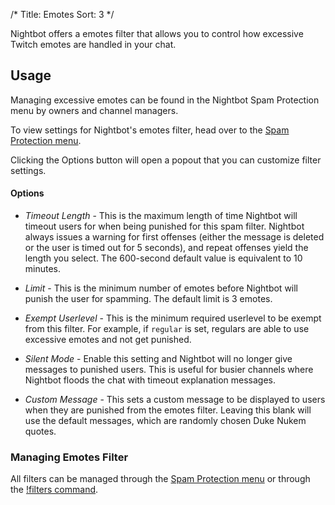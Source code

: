 /*
Title: Emotes
Sort: 3
*/

Nightbot offers a emotes filter that allows you to control how excessive Twitch emotes are handled in your chat.

## Usage

Managing excessive emotes can be found in the Nightbot Spam Protection menu by owners and channel managers.

To view settings for Nightbot's emotes filter, head over to the [Spam Protection menu](https://nightbot.tv/spam_protection).

Clicking the Options button will open a popout that you can customize filter settings.

#### Options

- *Timeout Length* - This is the maximum length of time Nightbot will timeout users for when being punished for this spam filter. Nightbot always issues a warning for first offenses (either the message is deleted or the user is timed out for 5 seconds), and repeat offenses yield the length you select. The 600-second default value is equivalent to 10 minutes.

- *Limit* - This is the minimum number of emotes before Nightbot will punish the user for spamming. The default limit is 3 emotes.

- *Exempt Userlevel* - This is the minimum required userlevel to be exempt from this filter. For example, if `regular` is set, regulars are able to use excessive emotes and not get punished.

- *Silent Mode* - Enable this setting and Nightbot will no longer give messages to punished users. This is useful for busier channels where Nightbot floods the chat with timeout explanation messages.

- *Custom Message* - This sets a custom message to be displayed to users when they are punished from the emotes filter. Leaving this blank will use the default messages, which are randomly chosen Duke Nukem quotes.

### Managing Emotes Filter

All filters can be managed through the [Spam Protection menu](https://nightbot.tv/spam_protection) or through the [!filters command](https://docs.nightbot.tv/commands/filters).

